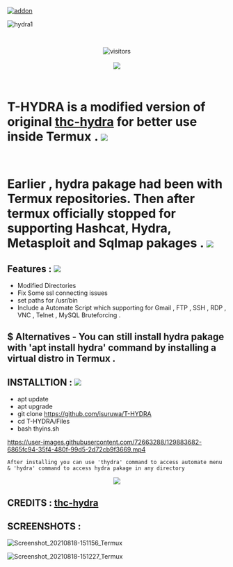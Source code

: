 <a href="https://github.com/isuruwa/T-HYDRA"><img title="addon" src="https://img.shields.io/badge/isuruwa-T--HYDRA-brightgreen?style=for-the-badge&logo=appveyor"></a>
<br>

![hydra1](https://user-images.githubusercontent.com/72663288/129868002-fb90d747-16ed-47c5-ade4-e66ca3f8237d.png)

<br>
<p align="center">
<img align="center" alt="visitors" src="https://visitor-badge.glitch.me/badge?page_id=THYDRA" />
  <br>
  <br>
<a href="https://hits.seeyoufarm.com"><img src="https://hits.seeyoufarm.com/api/count/incr/badge.svg?url=https%3A%2F%2Fgithub.com%2Fisuruwa&count_bg=%2379C83D&title_bg=%23555555&icon=&icon_color=%23E7E7E7&title=hits&edge_flat=false"/></a>
</p>
<br>

# T-HYDRA is a modified version of original <a href="https://github.com/vanhauser-thc/thc-hydra">thc-hydra</a> for better use inside Termux . <img src="https://img.icons8.com/nolan/50/the-dragon-team.png"/>

<br>

# Earlier , hydra pakage had been with Termux repositories. Then after termux officially stopped for supporting Hashcat, Hydra, Metasploit and Sqlmap pakages . <img src="https://img.icons8.com/nolan/50/the-dragon-team.png"/>

## Features : <img src="https://img.icons8.com/nolan/64/the-dragon-team.png"/>

* Modified Directories 
* Fix Some ssl connecting issues 
* set paths for /usr/bin 
* Include a Automate Script which supporting for  Gmail , FTP , SSH , RDP , VNC , Telnet , MySQL Bruteforcing .

## $ Alternatives - You can still install hydra pakage  with 'apt install hydra' command by installing a virtual distro in Termux .

## INSTALLTION : <img src="https://img.icons8.com/nolan/64/the-dragon-team.png"/>

* apt update
* apt upgrade
* git clone https://github.com/isuruwa/T-HYDRA
* cd T-HYDRA/Files
* bash thyins.sh

https://user-images.githubusercontent.com/72663288/129883682-6865fc94-35f4-480f-99d5-2d72cb9f3669.mp4


```
After installing you can use 'thydra' command to access automate menu & 'hydra' command to access hydra pakage in any directory 
```



<p align="center">
  
<img src="https://img.icons8.com/emoji/200/000000/dragon-face.png"/>
  
  ## CREDITS : <a href="https://github.com/vanhauser-thc/thc-hydra"> thc-hydra </a>
  
 ## SCREENSHOTS : 
  
![Screenshot_20210818-151156_Termux](https://user-images.githubusercontent.com/72663288/129876590-312ca38a-2861-484a-89aa-6f4311fab1cf.jpg)

![Screenshot_20210818-151227_Termux](https://user-images.githubusercontent.com/72663288/129876615-e4503f72-c385-44a4-8a16-6ddcba3b22e8.jpg)

